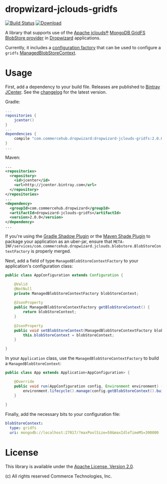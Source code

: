 # dropwizard-jclouds-gridfs

[![Build Status](https://travis-ci.org/commercehub-oss/dropwizard-jclouds.svg?branch=master)](https://travis-ci.org/commercehub-oss/dropwizard-jclouds)
[ ![Download](https://api.bintray.com/packages/commercehub-oss/main/dropwizard-jclouds-gridfs/images/download.svg) ](https://bintray.com/commercehub-oss/main/dropwizard-jclouds-gridfs/_latestVersion)

A library that supports use of the [Apache jclouds®](https://jclouds.apache.org/)
[MongoDB GridFS BlobStore provider](https://github.com/commercehub-oss/jclouds-gridfs-blobstore) in
[Dropwizard](http://dropwizard.io/) applications.

Currently, it includes a [configuration factory](http://dropwizard.io/manual/core.html#configuration) that can be used
to configure a `gridfs`
[ManagedBlobStoreContext](../dropwizard-jclouds-blobstore/src/main/java/com/commercehub/dropwizard/jclouds/blobstore/ManagedBlobStoreContext.java).

# Usage

First, add a dependency to your build file.  Releases are published to
[Bintray JCenter](https://bintray.com/bintray/jcenter).  See the [changelog](../CHANGES.md) for the latest version.

Gradle:

```groovy
...
repositories {
    jcenter()
}
...
dependencies {
    compile "com.commercehub.dropwizard:dropwizard-jclouds-gridfs:2.0.0"
}
...
```

Maven:

```xml
...
<repositories>
  <repository>
    <id>jcenter</id>
    <url>http://jcenter.bintray.com</url>
  </repository>
</repositories>
...
<dependency>
  <groupId>com.commercehub.dropwizard</groupId>
  <artifactId>dropwizard-jclouds-gridfs</artifactId>
  <version>2.0.0</version>
</dependency>
...
```

If you're using the [Gradle Shadow Plugin](https://github.com/johnrengelman/shadow) or the
[Maven Shade Plugin](http://maven.apache.org/plugins/maven-shade-plugin/) to package your application as an uber-jar,
ensure that `META-INF/services/com.commercehub.dropwizard.jclouds.blobstore.BlobStoreContextFactory` is properly merged.

Next, add a field of type `ManagedBlobStoreContextFactory` to your application's configuration class:

```java
public class AppConfiguration extends Configuration {

    @Valid
    @NotNull
    private ManagedBlobStoreContextFactory blobStoreContext;
    
    @JsonProperty
    public ManagedBlobStoreContextFactory getBlobStoreContext() {
        return blobStoreContext;
    }
    
    @JsonProperty
    public void setBlobStoreContext(ManagedBlobStoreContextFactory blobStoreContext) {
        this.blobStoreContext = blobStoreContext;
    }

}
```

In your `Application` class, use the `ManagedBlobStoreContextFactory` to build a `ManagedBlobStoreContext`:

```java
public class App extends Application<AppConfiguration> {

    @Override
    public void run(AppConfiguration config, Environment environment) {
        environment.lifecycle().manage(config.getBlobStoreContext().build());
    }
    
}
```

Finally, add the necessary bits to your configuration file:

```yaml
blobStoreContext:
  type: gridfs
  uri: mongodb://localhost:27017/?maxPoolSize=50&maxIdleTimeMS=300000
```

# License
This library is available under the [Apache License, Version 2.0](http://www.apache.org/licenses/LICENSE-2.0).

(c) All rights reserved Commerce Technologies, Inc.
